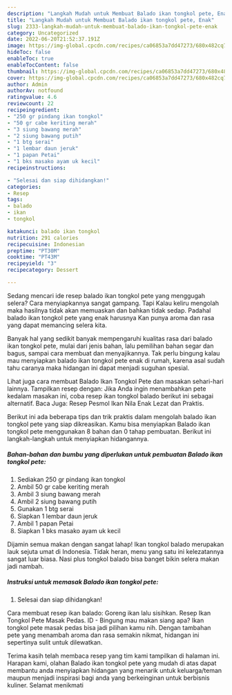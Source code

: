 ```yaml
---
description: "Langkah Mudah untuk Membuat Balado ikan tongkol pete, Enak"
title: "Langkah Mudah untuk Membuat Balado ikan tongkol pete, Enak"
slug: 2333-langkah-mudah-untuk-membuat-balado-ikan-tongkol-pete-enak
category: Uncategorized
date: 2022-06-20T21:52:37.191Z
image: https://img-global.cpcdn.com/recipes/ca06853a7dd47273/680x482cq70/balado-ikan-tongkol-pete-foto-resep-utama.jpg
hideToc: false
enableToc: true
enableTocContent: false
thumbnail: https://img-global.cpcdn.com/recipes/ca06853a7dd47273/680x482cq70/balado-ikan-tongkol-pete-foto-resep-utama.jpg
cover: https://img-global.cpcdn.com/recipes/ca06853a7dd47273/680x482cq70/balado-ikan-tongkol-pete-foto-resep-utama.jpg
author: Admin
authorAv: notfound
ratingvalue: 4.6
reviewcount: 22
recipeingredient:
- "250 gr pindang ikan tongkol"
- "50 gr cabe keriting merah"
- "3 siung bawang merah"
- "2 siung bawang putih"
- "1 btg serai"
- "1 lembar daun jeruk"
- "1 papan Petai"
- "1 bks masako ayam uk kecil"
recipeinstructions:

- "Selesai dan siap dihidangkan!"
categories:
- Resep
tags:
- balado
- ikan
- tongkol

katakunci: balado ikan tongkol 
nutrition: 291 calories
recipecuisine: Indonesian
preptime: "PT30M"
cooktime: "PT43M"
recipeyield: "3"
recipecategory: Dessert

---
```



Sedang mencari ide resep balado ikan tongkol pete yang menggugah selera? Cara menyiapkannya sangat gampang. Tapi Kalau keliru mengolah maka hasilnya tidak akan memuaskan dan bahkan tidak sedap. Padahal balado ikan tongkol pete yang enak harusnya Kan punya aroma dan rasa yang dapat memancing selera kita.


Banyak hal yang sedikit banyak mempengaruhi kualitas rasa dari balado ikan tongkol pete, mulai dari jenis bahan, lalu pemilihan bahan segar dan bagus, sampai cara membuat dan menyajikannya. Tak perlu bingung kalau mau menyiapkan balado ikan tongkol pete enak di rumah, karena asal sudah tahu caranya maka hidangan ini dapat menjadi suguhan spesial.

Lihat juga cara membuat Balado Ikan Tongkol Pete dan masakan sehari-hari lainnya. Tampilkan resep dengan: Jika Anda ingin menambahkan pete kedalam masakan ini, coba resep ikan tongkol balado berikut ini sebagai alternatif. Baca Juga: Resep Pesmol Ikan Nila Enak Lezat dan Praktis.


Berikut ini ada beberapa tips dan trik praktis dalam mengolah balado ikan tongkol pete yang siap dikreasikan. Kamu bisa menyiapkan Balado ikan tongkol pete menggunakan 8 bahan dan 0 tahap pembuatan. Berikut ini langkah-langkah untuk menyiapkan hidangannya.

<!--inarticleads1-->

##### Bahan-bahan dan bumbu yang diperlukan untuk pembuatan Balado ikan tongkol pete:

1. Sediakan 250 gr pindang ikan tongkol
1. Ambil 50 gr cabe keriting merah
1. Ambil 3 siung bawang merah
1. Ambil 2 siung bawang putih
1. Gunakan 1 btg serai
1. Siapkan 1 lembar daun jeruk
1. Ambil 1 papan Petai
1. Siapkan 1 bks masako ayam uk kecil


Dijamin semua makan dengan sangat lahap! Ikan tongkol balado merupakan lauk sejuta umat di Indonesia. Tidak heran, menu yang satu ini kelezatannya sangat luar biasa. Nasi plus tongkol balado bisa banget bikin selera makan jadi nambah. 

<!--inarticleads2-->

##### Instruksi untuk memasak Balado ikan tongkol pete:


1. Selesai dan siap dihidangkan!

Cara membuat resep ikan balado: Goreng ikan lalu sisihkan. Resep Ikan Tongkol Pete Masak Pedas. ID - Bingung mau makan siang apa? Ikan tongkol pete masak pedas bisa jadi pilihan kamu nih. Dengan tambahan pete yang menambah aroma dan rasa semakin nikmat, hidangan ini sepertinya sulit untuk dilewatkan. 

Terima kasih telah membaca resep yang tim kami tampilkan di halaman ini. Harapan kami, olahan Balado ikan tongkol pete yang mudah di atas dapat membantu anda menyiapkan hidangan yang menarik untuk keluarga/teman maupun menjadi inspirasi bagi anda yang berkeinginan untuk berbisnis kuliner. Selamat menikmati
